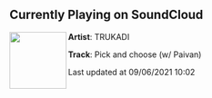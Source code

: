 ## Currently Playing on SoundCloud

[<img align="left" width="100" src="https://i1.sndcdn.com/artworks-b7ja8omm5XOMuLI1-VjwdWw-t500x500.jpg">](https://soundcloud.com/trukadi/pick-and-choose-w-paivan)

**Artist**: TRUKADI 

**Track**: Pick and choose (w/ Paivan)

Last updated at 09/06/2021 10:02
